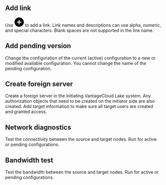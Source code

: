 ## Add link


Use ![Plus icon to add item](Images/ebt1659745488877.svg) to add a link. Link names and descriptions can use alpha, numeric, and special characters. Blank spaces are not supported in the link name.

## Add pending version


Change the configuration of the current (active) configuration to a new or modified available configuration. You cannot change the name of the pending configuration.

## Create foreign server


Create a foreign server in the initiating VantageCloud Lake system. Any authorization objects that need to be created on the initiator side are also created. Add target information to make sure all target users are created and granted access.

## Network diagnostics


Test the connectivity between the source and target nodes. Run for active or pending configurations.

## Bandwidth test


Test the bandwidth between the source and target nodes. Run for active or pending configurations.

